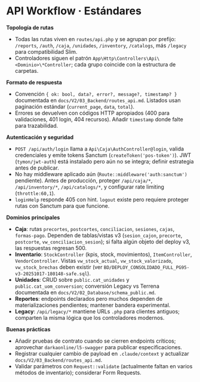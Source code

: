 # API Workflow · Estándares

**Topología de rutas**
- Todas las rutas viven en `routes/api.php` y se agrupan por prefijo: `/reports`, `/auth`, `/caja`, `/unidades`, `/inventory`, `/catalogs`, más `/legacy` para compatibilidad Slim.
- Controladores siguen el patrón `App\Http\Controllers\Api\<Dominio>\*Controller`; cada grupo coincide con la estructura de carpetas.

**Formato de respuesta**
- Convención `{ ok: bool, data?, error?, message?, timestamp? }` documentada en `docs/V2/03_Backend/routes_api.md`. Listados usan paginación estándar (`current_page`, `data`, `total`).
- Errores se devuelven con códigos HTTP apropiados (400 para validaciones, 401 login, 404 recursos). Añadir `timestamp` donde falte para trazabilidad.

**Autenticación y seguridad**
- `POST /api/auth/login` llama a `Api\Caja\AuthController@login`, valida credenciales y emite tokens Sanctum (`createToken('pos-token')`). JWT (`tymon/jwt-auth`) está instalado pero aún no se integra; definir estrategia antes de publicar.
- No hay middleware aplicado aún (`Route::middleware('auth:sanctum')` pendiente). Antes de producción, proteger `/api/caja/*`, `/api/inventory/*`, `/api/catalogs/*`, y configurar rate limiting (`throttle:60,1`).
- `loginHelp` responde 405 con hint. `logout` existe pero requiere proteger rutas con Sanctum para que funcione.

**Dominios principales**
- **Caja**: rutas `precortes`, `postcortes`, `conciliacion`, `sesiones`, `cajas`, `formas-pago`. Dependen de tablas/vistas v3 (`sesion_cajon`, `precorte`, `postcorte`, `vw_conciliacion_sesion`); si falta algún objeto del deploy v3, las respuestas regresan 500.
- **Inventario**: `StockController` (kpis, stock, movimientos), `ItemController`, `VendorController`. Vistas `vw_stock_actual`, `vw_stock_valorizado`, `vw_stock_brechas` deben existir (ver `BD/DEPLOY_CONSOLIDADO_FULL_PG95-v3-20251017-180148-safe.sql`).
- **Unidades**: CRUD sobre `public.cat_unidades` y `public.cat_uom_conversion`; conversión Legacy vs Terrena documentada en `docs/V2/02_Database/schema_public.md`.
- **Reportes**: endpoints declarados pero muchos dependen de materializaciones pendientes; mantener bandera experimental.
- **Legacy**: `/api/legacy/*` mantiene URLs `.php` para clientes antiguos; comparten la misma lógica que los controladores modernos.

**Buenas prácticas**
- Añadir pruebas de contrato cuando se cierren endpoints críticos; aprovechar `darkaonline/l5-swagger` para publicar especificaciones.
- Registrar cualquier cambio de payload en `.claude/context` y actualizar `docs/V2/03_Backend/routes_api.md`.
- Validar parámetros con `Request::validate` (actualmente faltan en varios métodos de inventario); considerar Form Requests.
